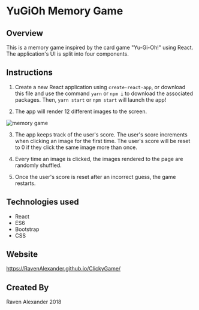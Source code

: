 # YuGiOh Memory Game

## Overview

This is a memory game inspired by the card game "Yu-Gi-Oh!" using React. The application's UI is split into four components.


## Instructions

1. Create a new React application using `create-react-app`, or download this file and use the command `yarn` or `npm i` to download the associated packages. Then, `yarn start` or `npm start` will launch the app!

2. The app will render 12 different images to the screen. 

![memory game](./images/clickygame.png)

3. The app keeps track of the user's score. The user's score increments when clicking an image for the first time. The user's score will be reset to 0 if they click the same image more than once.

4. Every time an image is clicked, the images rendered to the page are randomly shuffled.

5. Once the user's score is reset after an incorrect guess, the game restarts.

## Technologies used

* React
* ES6
* Bootstrap
* CSS

## Website

https://RavenAlexander.github.io/ClickyGame/

## Created By

Raven Alexander 2018
